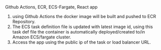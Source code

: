 Github Actions, ECR, ECS-Fargate, React app

1. using Github Actions the docker image will be built and pushed to ECR Repository.
2. The ECS task definition file is updated with latest image id, using this task def file the container is automatically deployed/created to/in Amazon ECS/fargate cluster.
3. Access the app using the public ip of the task or load balancer URL.
